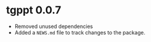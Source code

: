 # tgppt 0.0.7

* Removed unused dependencies
* Added a `NEWS.md` file to track changes to the package.

